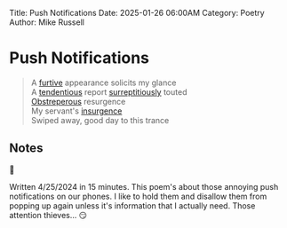Title: Push Notifications
Date: 2025-01-26 06:00AM
Category: Poetry
Author: Mike Russell
# Push Notifications

> A [furtive](https://www.merriam-webster.com/dictionary/furtive) appearance solicits my glance<br>
A [tendentious](https://www.merriam-webster.com/dictionary/tendentious) report [surreptitiously](https://www.merriam-webster.com/dictionary/surreptitious) touted<br>
[Obstreperous](https://www.merriam-webster.com/dictionary/obstreperous) resurgence<br>
My servant's [insurgence](https://www.merriam-webster.com/dictionary/insurgence)<br>
Swiped away, good day to this trance

## Notes

📱

Written 4/25/2024 in 15 minutes. This poem's about those annoying push notifications on our phones. I like to hold them and disallow them from popping up again unless it's information that I actually need. Those attention thieves... 😏
